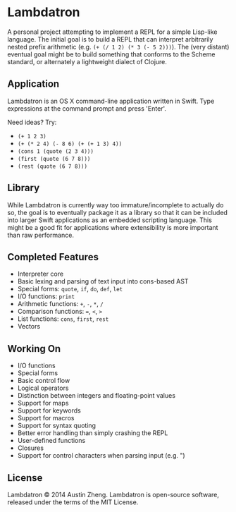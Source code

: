 Lambdatron
==========

A personal project attempting to implement a REPL for a simple Lisp-like language. The initial goal is to build a REPL that can interpret arbitrarily nested prefix arithmetic (e.g. `(+ (/ 1 2) (* 3 (- 5 2)))`). The (very distant) eventual goal might be to build something that conforms to the Scheme standard, or alternately a lightweight dialect of Clojure.

Application
-----------

Lambdatron is an OS X command-line application written in Swift. Type expressions at the command prompt and press 'Enter'.

Need ideas? Try:

- `(+ 1 2 3)`
- `(+ (* 2 4) (- 8 6) (+ (+ 1 3) 4))`
- `(cons 1 (quote (2 3 4)))`
- `(first (quote (6 7 8)))`
- `(rest (quote (6 7 8)))`


Library
-------

While Lambdatron is currently way too immature/incomplete to actually do so, the goal is to eventually package it as a library so that it can be included into larger Swift applications as an embedded scripting language. This might be a good fit for applications where extensibility is more important than raw performance.


Completed Features
------------------

- Interpreter core
- Basic lexing and parsing of text input into cons-based AST
- Special forms: `quote`, `if`, `do`, `def`, `let`
- I/O functions: `print` 
- Arithmetic functions: `+`, `-`, `*`, `/`
- Comparison functions: `=`, `<`, `>`
- List functions: `cons`, `first`, `rest`
- Vectors


Working On
----------

- I/O functions
- Special forms
- Basic control flow
- Logical operators
- Distinction between integers and floating-point values
- Support for maps
- Support for keywords
- Support for macros
- Support for syntax quoting
- Better error handling than simply crashing the REPL
- User-defined functions
- Closures
- Support for control characters when parsing input (e.g. \")


License
-------

Lambdatron © 2014 Austin Zheng. Lambdatron is open-source software, released under the terms of the MIT License.
